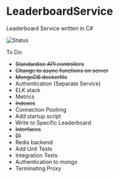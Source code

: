 # LeaderboardService
Leaderboard Service written in C#

![Status](https://github.com/terepaii/LeaderboardService/workflows/.NET/badge.svg)


To Do:

* ~~Standardise API controllers~~
* ~~Change to async functions on server~~
* ~~MongoDB dockerfile~~
* Authentication (Separate Service)
* ELK stack
* Metrics
* ~~Indexes~~
* Connection Poolimg
* Add startup script
* Write to Specific Leaderboard
* ~~Interfaces~~
* ~~DI~~
* Redis backend
* Add Unit Tests
* Integration Tests
* Authentication to mongo
* Terminating Proxy
